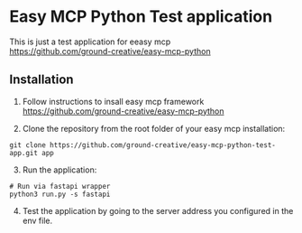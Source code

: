 # Easy MCP Python Test application

This is just a test application for eeasy mcp<br>
https://github.com/ground-creative/easy-mcp-python

## Installation

1. Follow instructions to insall easy mcp framework<br>
   https://github.com/ground-creative/easy-mcp-python

2. Clone the repository from the root folder of your easy mcp installation:

```
git clone https://github.com/ground-creative/easy-mcp-python-test-app.git app
```

3. Run the application:

```
# Run via fastapi wrapper
python3 run.py -s fastapi
```

4. Test the application by going to the server address you configured in the env file.
